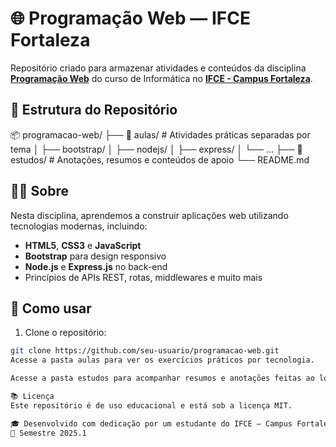# 🌐 Programação Web — IFCE Fortaleza

Repositório criado para armazenar atividades e conteúdos da disciplina [**Programação Web**](https://ifce.edu.br/fortaleza/cursos/tecnicos/integrados/informatica/pdf/ementas-1/programacao-web-i.pdf/view) do curso de Informática no [**IFCE - Campus Fortaleza**](https://ifce.edu.br/fortaleza).

## 📁 Estrutura do Repositório

📦 programacao-web/
├── 📁 aulas/ # Atividades práticas separadas por tema
│ ├── bootstrap/
│ ├── nodejs/
│ ├── express/
│ └── ...
├── 📁 estudos/ # Anotações, resumos e conteúdos de apoio
└── README.md

## 🧑‍🏫 Sobre

Nesta disciplina, aprendemos a construir aplicações web utilizando tecnologias modernas, incluindo:

- **HTML5**, **CSS3** e **JavaScript**
- **Bootstrap** para design responsivo
- **Node.js** e **Express.js** no back-end
- Princípios de APIs REST, rotas, middlewares e muito mais

## 🚀 Como usar

1. Clone o repositório:

```bash
git clone https://github.com/seu-usuario/programacao-web.git
Acesse a pasta aulas para ver os exercícios práticos por tecnologia.

Acesse a pasta estudos para acompanhar resumos e anotações feitas ao longo do curso.

📚 Licença
Este repositório é de uso educacional e está sob a licença MIT.

🎓 Desenvolvido com dedicação por um estudante do IFCE — Campus Fortaleza
📅 Semestre 2025.1
